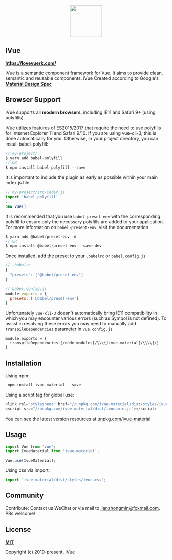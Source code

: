 <p align="center">
  <a href="https://lovevuerk.com/ui/" target="_blank">
    <img width="100"src="https://cdn.lovevuerk.com/plus/assets/logo-96761cb2.png"/>
  </a>
</p>

## IVue

**<a href="https://lovevuerk.com/" target="_blank">https://lovevuerk.com/</a>**

IVue is a semantic component framework for Vue. It aims to provide clean, semantic and reusable components.
iVue Created according to Google's **<a href="https://material.io/" target="_blank">Material Design Spec</a>**

## Browser Support

IVue supports all **modern browsers**, including IE11 and Safari 9+ (using polyfills).

IVue utilizes features of ES2015/2017 that require the need to use polyfills for Internet Explorer 11 and Safari 9/10. If you are using vue-cli-3, this is done automatically for you. Otherwise, in your project directory, you can install babel-polyfill:

```javascript
// my-project/
$ yarn add babel-polyfill
// OR
$ npm install babel-polyfill --save
```

It is important to include the plugin as early as possible within your main index.js file.

```javascript
// my-project/src/index.js
import 'babel-polyfill'
...
new Vue()
```

It is recommended that you use ```babel-preset-env``` with the corresponding polyfill to ensure only the necessary polyfills are added to your application. For more information on ```babel-present-env```, visit the documentation

```javascript
$ yarn add @babel/preset-env -d
// OR
$ npm install @babel/preset-env --save-dev
```

Once installed, add the preset to your ```.babelrc``` or ```babel.config.js```

```javascript
// .babelrc
{
  "presets": ["@babel/preset-env"]
}

// babel.config.js
module.exports = {
  presets: ['@babel/preset-env']
}
```

Unfortunately ```vue-cli-3``` doesn't automatically bring IE11 compatibility in which you may encounter various errors (such as Symbol is not defined). To assist in resolving these errors you may need to manually add ```transpileDependencies``` parameter in ```vue.config.js```

```
module.exports = {
  transpileDependencies:[/node_modules[/\\\\]ivue-material[/\\\\]/]
}
```

## Installation

Using npm:

```javascript
 npm install ivue-material --save
```

Using a script tag for global use:

```javascript
<link rel="stylesheet" href="//unpkg.com/ivue-material/dist/styles/ivue.css">
<script src="//unpkg.com/ivue-material/dist/ivue.min.js"></script>
```

You can see the latest version resources at <a href="https://unpkg.com/ivue-material/" target="_blank">unpkg.com/ivue-material</a>

## Usage

```javascript
import Vue from 'vue';
import IvueMaterial from 'ivue-material';

Vue.use(IvueMaterial);
```

Using css via import:

```javascript
import 'ivue-material/dist/styles/ivue.css';
```

## Community

Contribute: Contact us WeChat or via mail to jianzhongmin@foxmail.com. PRs welcome!


## License

**<a href="https://opensource.org/licenses/MIT">MIT</a>**

Copyright (c) 2019-present, IVue
